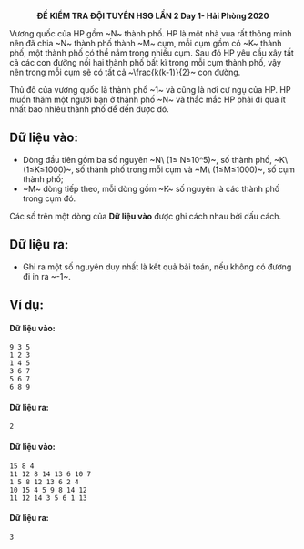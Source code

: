 **<center>ĐỀ KIỂM TRA ĐỘI TUYỂN HSG LẦN 2 Day 1- Hải Phòng 2020</center>**

Vương quốc của HP gồm ~N~ thành phố. HP là một nhà vua rất thông minh nên đã chia ~N~ thành phố thành ~M~ cụm, mỗi cụm gồm có ~K~ thành phố, một thành phố có thể nằm trong nhiều cụm. Sau đó HP yêu cầu xây tất cả các con đường nối hai thành phố bất kì trong mỗi cụm thành phố, vậy nên trong mỗi cụm sẽ có tất cả ~\frac{k(k-1)}{2}~ con đường.

Thủ đô của vương quốc là thành phố ~1~ và cũng là nơi cư ngụ của HP. HP muốn thăm một người bạn ở thành phố ~N~ và thắc mắc HP phải đi qua ít nhất bao nhiêu thành phố để đến được đó.


## Dữ liệu vào:
- Dòng đầu tiên gồm ba số nguyên ~N\ (1≤ N≤10^5)~, số thành phố, ~K\ (1≤K≤1000)~, số thành phố trong mỗi cụm và ~M\ (1≤M≤1000)~, số cụm thành phố;
- ~M~ dòng tiếp theo, mỗi dòng gồm ~K~ số nguyên là các thành phố trong cụm đó.

Các số trên một dòng của **Dữ liệu vào** được ghi cách nhau bởi dấu cách.

## Dữ liệu ra:
- Ghi ra một số nguyên duy nhất là kết quả bài toán, nếu không có đường đi in ra ~-1~.

## Ví dụ:
#### Dữ liệu vào:
```
9 3 5
1 2 3
1 4 5
3 6 7
5 6 7
6 8 9
```

#### Dữ liệu ra:
```
2
```

#### Dữ liệu vào:
```
15 8 4
11 12 8 14 13 6 10 7
1 5 8 12 13 6 2 4
10 15 4 5 9 8 14 12
11 12 14 3 5 6 1 13
```

#### Dữ liệu ra:
```
3
```